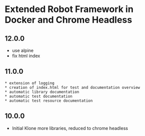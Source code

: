 # Extended Robot Framework in Docker and Chrome Headless 
 
## 12.0.0
  - use alpine
  - fix html index

## 11.0.0
	* extension of logging
	* creation of index.html for test and documentation overview
	* automatic library documentation
	* automatic test documentation
	* automatic test resource documentation
	
## 10.0.0
 * Initial Klone more libraries, reduced to chrome headless
                                           
[unreleased]: https://github.com/trifox/docker-robot-framework/compare/12.0.0...trifox:develop
[12.0.0]: https://github.com/trifox/docker-robot-framework/compare/11.0.0...trifox:12.0.0
[11.0.0]: https://github.com/trifox/docker-robot-framework/compare/10.0.0...trifox:11.0.0
[10.0.0]: https://github.com/trifox/docker-robot-framework/tree/10.0.0
